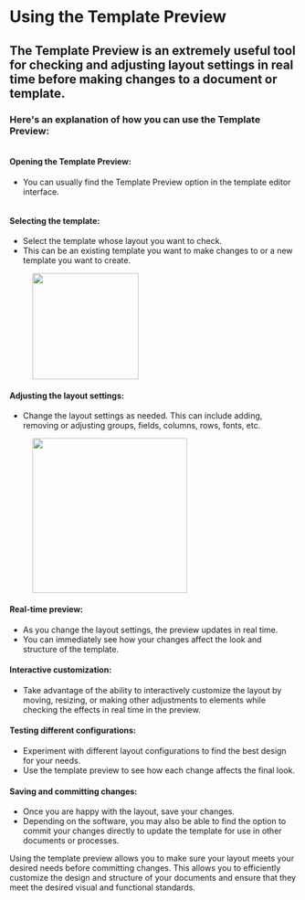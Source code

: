 # Using the Template Preview

## The Template Preview is an extremely useful tool for checking and adjusting layout settings in real time before making changes to a document or template.

### Here's an explanation of how you can use the Template Preview:

<figure><img src="../../../../.gitbook/assets/image (152).png" alt=""><figcaption></figcaption></figure>

#### Opening the Template Preview:

* You can usually find the Template Preview option in the template editor interface.

<figure><img src="../../../../.gitbook/assets/image (153).png" alt=""><figcaption></figcaption></figure>

#### Selecting the template:

* Select the template whose layout you want to check.&#x20;
* This can be an existing template you want to make changes to or a new template you want to create.

<figure><img src="../../../../.gitbook/assets/Bildschirmfoto 2024-05-24 um 12.31.04.png" alt="" width="186"><figcaption></figcaption></figure>

#### Adjusting the layout settings:

* Change the layout settings as needed. This can include adding, removing or adjusting groups, fields, columns, rows, fonts, etc.

<figure><img src="../../../../.gitbook/assets/image (155).png" alt="" width="271"><figcaption></figcaption></figure>

#### Real-time preview:

* As you change the layout settings, the preview updates in real time.&#x20;
* You can immediately see how your changes affect the look and structure of the template.

#### Interactive customization:

* Take advantage of the ability to interactively customize the layout by moving, resizing, or making other adjustments to elements while checking the effects in real time in the preview.

#### Testing different configurations:

* Experiment with different layout configurations to find the best design for your needs.&#x20;
* Use the template preview to see how each change affects the final look.

#### Saving and committing changes:

* Once you are happy with the layout, save your changes.&#x20;
* Depending on the software, you may also be able to find the option to commit your changes directly to update the template for use in other documents or processes.



Using the template preview allows you to make sure your layout meets your desired needs before committing changes. This allows you to efficiently customize the design and structure of your documents and ensure that they meet the desired visual and functional standards.

